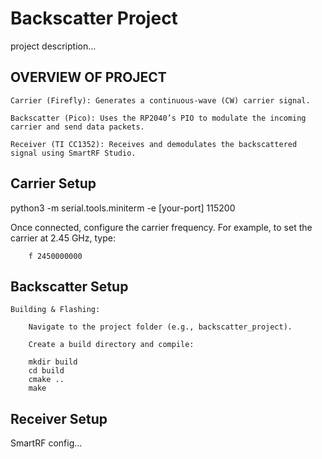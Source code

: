 # Backscatter Project

project description... 

## OVERVIEW OF PROJECT

    Carrier (Firefly): Generates a continuous-wave (CW) carrier signal.

    Backscatter (Pico): Uses the RP2040’s PIO to modulate the incoming carrier and send data packets.

    Receiver (TI CC1352): Receives and demodulates the backscattered signal using SmartRF Studio.

## Carrier Setup

python3 -m serial.tools.miniterm -e [your-port] 115200

Once connected, configure the carrier frequency. For example, to set the carrier at 2.45 GHz, type:

        f 2450000000


## Backscatter Setup

    Building & Flashing:

        Navigate to the project folder (e.g., backscatter_project).

        Create a build directory and compile:

        mkdir build
        cd build
        cmake ..
        make

## Receiver Setup

SmartRF config...